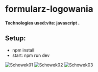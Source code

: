 # formularz-logowania

#### Technologies used:vite: javascript .
## Setup:
* npm install
* start: npm run dev

![Schowek01](https://github.com/ajarek/formularz-logowania/assets/61388692/b2cae724-ec69-4c23-8d79-75ab2935fd0a)
![Schowek02](https://github.com/ajarek/formularz-logowania/assets/61388692/f9a17482-5c9d-4e1e-9c1c-22ff240b7d0e)
![Schowek03](https://github.com/ajarek/formularz-logowania/assets/61388692/a342cd7b-04b7-4c67-8402-9ea964015499)
